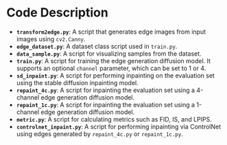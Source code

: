 # Code Description

- **`transform2edge.py`**: A script that generates edge images from input images using `cv2.Canny`.
- **`edge_dataset.py`**: A dataset class script used in `train.py`.
- **`data_sample.py`**: A script for visualizing samples from the dataset.
- **`train.py`**: A script for training the edge generation diffusion model. It supports an optional `channel` parameter, which can be set to 1 or 4.
- **`sd_inpaint.py`**: A script for performing inpainting on the evaluation set using the stable diffusion inpainting model.
- **`repaint_4c.py`**: A script for inpainting the evaluation set using a 4-channel edge generation diffusion model.
- **`repaint_1c.py`**: A script for inpainting the evaluation set using a 1-channel edge generation diffusion model.
- **`metric.py`**: A script for calculating metrics such as FID, IS, and LPIPS.
- **`controlnet_inpaint.py`**: A script for performing inpainting via ControlNet using edges generated by `repaint_4c.py` or `repaint_1c.py`.
